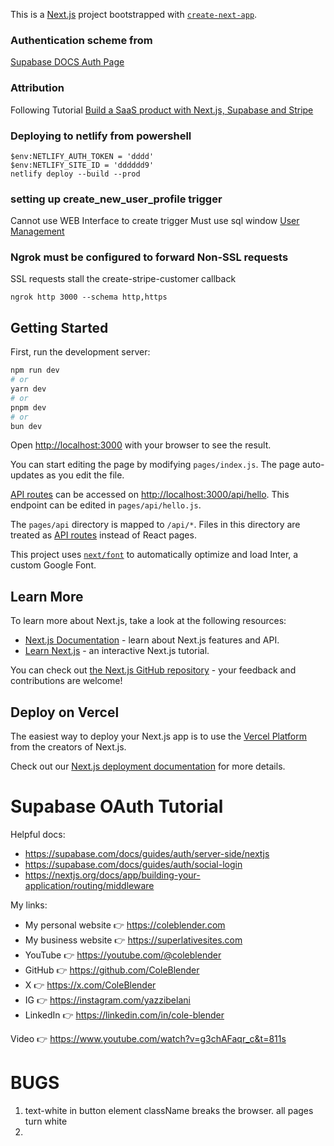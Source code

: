 This is a [Next.js](https://nextjs.org/) project bootstrapped with [`create-next-app`](https://github.com/vercel/next.js/tree/canary/packages/create-next-app).
### Authentication scheme from 
[Supabase DOCS Auth Page](https://supabase.com/docs/guides/auth/quickstarts/nextjs)
### Attribution
Following Tutorial [Build a SaaS product with Next.js, Supabase and Stripe](https://egghead.io/lessons/supabase-create-a-supabase-project)
### Deploying to netlify from powershell
```aiignore
$env:NETLIFY_AUTH_TOKEN = 'dddd'
$env:NETLIFY_SITE_ID = 'dddddd9'
netlify deploy --build --prod
```

### setting up create_new_user_profile trigger
Cannot use WEB Interface to create trigger
Must use sql window
[User Management](https://supabase.com/docs/guides/auth/managing-user-data)
### Ngrok must be configured to forward Non-SSL requests
SSL requests stall the create-stripe-customer callback
```aiignore
ngrok http 3000 --schema http,https
```
## Getting Started

First, run the development server:

```bash
npm run dev
# or
yarn dev
# or
pnpm dev
# or
bun dev
```

Open [http://localhost:3000](http://localhost:3000) with your browser to see the result.

You can start editing the page by modifying `pages/index.js`. The page auto-updates as you edit the file.

[API routes](https://nextjs.org/docs/api-routes/introduction) can be accessed on [http://localhost:3000/api/hello](http://localhost:3000/api/hello). This endpoint can be edited in `pages/api/hello.js`.

The `pages/api` directory is mapped to `/api/*`. Files in this directory are treated as [API routes](https://nextjs.org/docs/api-routes/introduction) instead of React pages.

This project uses [`next/font`](https://nextjs.org/docs/basic-features/font-optimization) to automatically optimize and load Inter, a custom Google Font.

## Learn More

To learn more about Next.js, take a look at the following resources:

- [Next.js Documentation](https://nextjs.org/docs) - learn about Next.js features and API.
- [Learn Next.js](https://nextjs.org/learn) - an interactive Next.js tutorial.

You can check out [the Next.js GitHub repository](https://github.com/vercel/next.js/) - your feedback and contributions are welcome!

## Deploy on Vercel

The easiest way to deploy your Next.js app is to use the [Vercel Platform](https://vercel.com/new?utm_medium=default-template&filter=next.js&utm_source=create-next-app&utm_campaign=create-next-app-readme) from the creators of Next.js.

Check out our [Next.js deployment documentation](https://nextjs.org/docs/deployment) for more details.

# Supabase OAuth Tutorial

Helpful docs:

- https://supabase.com/docs/guides/auth/server-side/nextjs
- https://supabase.com/docs/guides/auth/social-login
- https://nextjs.org/docs/app/building-your-application/routing/middleware

My links:

- My personal website 👉 https://coleblender.com
- My business website 👉 https://superlativesites.com
- YouTube 👉 https://youtube.com/@coleblender
- GitHub 👉 https://github.com/ColeBlender
- X 👉 https://x.com/ColeBlender
- IG 👉 https://instagram.com/yazzibelani
- LinkedIn 👉 https://linkedin.com/in/cole-blender

Video 👉 https://www.youtube.com/watch?v=g3chAFaqr_c&t=811s

# BUGS
1) text-white in button element className breaks the browser.  all pages turn white
2) 
